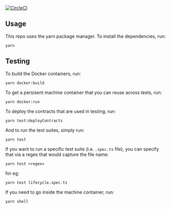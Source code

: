 [![CircleCI](https://circleci.com/gh/counterfactual/machine/tree/master.svg?style=svg&circle-token=adc9e1576b770585a350141b2a90fc3d68bc048c)](https://circleci.com/gh/counterfactual/machine/tree/master)

## Usage

This repo uses the yarn package manager. To install the dependencies, run:

```shell
yarn
```

## Testing

To build the Docker containers, run:

```shell
yarn docker:build
```

To get a persisent machine container that you can reuse across tests, run:

```shell
yarn docker:run
```

To deploy the contracts that are used in testing, run:

```shell
yarn test:deployContracts
```

And to run the test suites, simply run:

```shell
yarn test
```

If you want to run a specific test suite (i.e. `.spec.ts` file), you can specify that via a regex that would capture the file name:

```shell
yarn test <regex>
```

for eg:

```shell
yarn test lifecycle.spec.ts
```

If you need to go inside the machine container, run:

```shell
yarn shell
```
